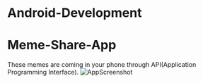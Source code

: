 # Android-Development
# Meme-Share-App
These memes are coming in your phone through API(Application Programming Interface).
![AppScreenshot](https://user-images.githubusercontent.com/75157309/119269900-a9902d00-bc17-11eb-9634-c36f84850530.png)
